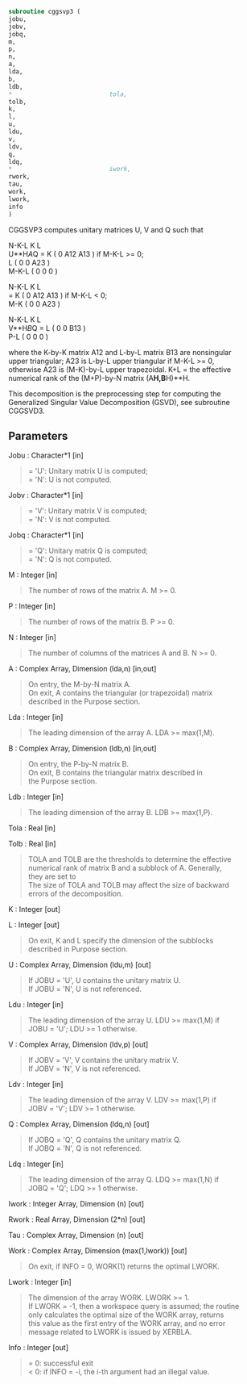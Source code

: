 ```fortran  
subroutine cggsvp3 (  
jobu,  
jobv,  
jobq,  
m,  
p,  
n,  
a,  
lda,  
b,  
ldb,  
*                           tola,  
tolb,  
k,  
l,  
u,  
ldu,  
v,  
ldv,  
q,  
ldq,  
*                           iwork,  
rwork,  
tau,  
work,  
lwork,  
info  
)  
```  
  
CGGSVP3 computes unitary matrices U, V and Q such that  
  
N-K-L  K    L  
U**H*A*Q =     K ( 0    A12  A13 )  if M-K-L >= 0;  
L ( 0     0   A23 )  
M-K-L ( 0     0    0  )  
  
N-K-L  K    L  
=     K ( 0    A12  A13 )  if M-K-L < 0;  
M-K ( 0     0   A23 )  
  
N-K-L  K    L  
V**H*B*Q =   L ( 0     0   B13 )  
P-L ( 0     0    0  )  
  
where the K-by-K matrix A12 and L-by-L matrix B13 are nonsingular  
upper triangular; A23 is L-by-L upper triangular if M-K-L >= 0,  
otherwise A23 is (M-K)-by-L upper trapezoidal.  K+L = the effective  
numerical rank of the (M+P)-by-N matrix (A**H,B**H)**H.  
  
This decomposition is the preprocessing step for computing the  
Generalized Singular Value Decomposition (GSVD), see subroutine  
CGGSVD3.  
  
## Parameters  
Jobu : Character*1 [in]  
> = 'U':  Unitary matrix U is computed;  
> = 'N':  U is not computed.  
  
Jobv : Character*1 [in]  
> = 'V':  Unitary matrix V is computed;  
> = 'N':  V is not computed.  
  
Jobq : Character*1 [in]  
> = 'Q':  Unitary matrix Q is computed;  
> = 'N':  Q is not computed.  
  
M : Integer [in]  
> The number of rows of the matrix A.  M >= 0.  
  
P : Integer [in]  
> The number of rows of the matrix B.  P >= 0.  
  
N : Integer [in]  
> The number of columns of the matrices A and B.  N >= 0.  
  
A : Complex Array, Dimension (lda,n) [in,out]  
> On entry, the M-by-N matrix A.  
> On exit, A contains the triangular (or trapezoidal) matrix  
> described in the Purpose section.  
  
Lda : Integer [in]  
> The leading dimension of the array A. LDA >= max(1,M).  
  
B : Complex Array, Dimension (ldb,n) [in,out]  
> On entry, the P-by-N matrix B.  
> On exit, B contains the triangular matrix described in  
> the Purpose section.  
  
Ldb : Integer [in]  
> The leading dimension of the array B. LDB >= max(1,P).  
  
Tola : Real [in]  
  
Tolb : Real [in]  
> TOLA and TOLB are the thresholds to determine the effective  
> numerical rank of matrix B and a subblock of A. Generally,  
> they are set to  
> The size of TOLA and TOLB may affect the size of backward  
> errors of the decomposition.  
  
K : Integer [out]  
  
L : Integer [out]  
> On exit, K and L specify the dimension of the subblocks  
> described in Purpose section.  
  
U : Complex Array, Dimension (ldu,m) [out]  
> If JOBU = 'U', U contains the unitary matrix U.  
> If JOBU = 'N', U is not referenced.  
  
Ldu : Integer [in]  
> The leading dimension of the array U. LDU >= max(1,M) if  
> JOBU = 'U'; LDU >= 1 otherwise.  
  
V : Complex Array, Dimension (ldv,p) [out]  
> If JOBV = 'V', V contains the unitary matrix V.  
> If JOBV = 'N', V is not referenced.  
  
Ldv : Integer [in]  
> The leading dimension of the array V. LDV >= max(1,P) if  
> JOBV = 'V'; LDV >= 1 otherwise.  
  
Q : Complex Array, Dimension (ldq,n) [out]  
> If JOBQ = 'Q', Q contains the unitary matrix Q.  
> If JOBQ = 'N', Q is not referenced.  
  
Ldq : Integer [in]  
> The leading dimension of the array Q. LDQ >= max(1,N) if  
> JOBQ = 'Q'; LDQ >= 1 otherwise.  
  
Iwork : Integer Array, Dimension (n) [out]  
  
Rwork : Real Array, Dimension (2*n) [out]  
  
Tau : Complex Array, Dimension (n) [out]  
  
Work : Complex Array, Dimension (max(1,lwork)) [out]  
> On exit, if INFO = 0, WORK(1) returns the optimal LWORK.  
  
Lwork : Integer [in]  
> The dimension of the array WORK. LWORK >= 1.  
> If LWORK = -1, then a workspace query is assumed; the routine  
> only calculates the optimal size of the WORK array, returns  
> this value as the first entry of the WORK array, and no error  
> message related to LWORK is issued by XERBLA.  
  
Info : Integer [out]  
> = 0:  successful exit  
> < 0:  if INFO = -i, the i-th argument had an illegal value.  
  

